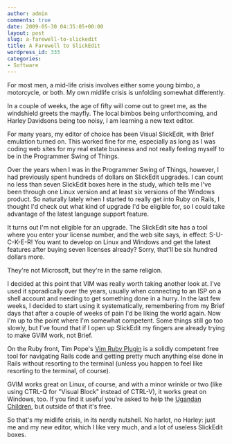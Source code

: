 ```yaml
---
author: admin
comments: true
date: 2009-05-30 04:35:05+00:00
layout: post
slug: a-farewell-to-slickedit
title: A Farewell to SlickEdit
wordpress_id: 333
categories:
- Software
---
```


For most men, a mid-life crisis involves either some young bimbo, a motorcycle, or both.  My own midlife crisis is unfolding somewhat differently.

In a couple of weeks, the age of fifty will come out to greet me, as the windshield greets the mayfly.   The local bimbos being unforthcoming, and Harley Davidsons being too noisy, I am learning a new text editor.

For many years, my editor of choice has been Visual SlickEdit, with Brief emulation turned on.  This worked fine for me, especially as long as I was coding web sites for my real estate business and not really feeling myself to be in the Programmer Swing of Things.

Over the years when I was in the Programmer Swing of Things, however, I had previously spent hundreds of dollars on SlickEdit upgrades.  I can count no less than seven SlickEdit boxes here in the study, which tells me I've been through one Linux version and at least six versions of the Windows product.  So naturally lately when I started to really get into Ruby on Rails, I thought I'd check out what kind of upgrade I'd be eligible for, so I could take advantage of the latest language support feature.

It turns out I'm not eligible for an upgrade.   The SlickEdit site has a tool where you enter your license number, and the web site says, in effect:  S-U-C-K-E-R!  You want to develop on Linux and Windows and get the latest features after buying seven licenses already?  Sorry, that'll be six hundred dollars more.

They're not Microsoft, but they're in the same religion.

I decided at this point that VIM was really worth taking another look at.  I've used it sporadically over the years, usually when connecting to an ISP on a shell account and needing to get something done in a hurry.  In the last few weeks, I decided to start using it systematically, remembering from my Brief days that after a couple of weeks of pain I'd be liking the world again.  Now I'm up to the point where I'm somewhat competent.  Some things still go too slowly, but I've found that if I open up SlickEdit my fingers are already trying to make GVIM work, not Brief.

On the Ruby front, Tim Pope's [Vim Ruby Plugin](http://www.vim.org/scripts/script.php?script_id=1567) is a solidly competent free tool for navigating Rails code and getting pretty much anything else done in Rails without resorting to the terminal (unless you happen to feel like resorting to the terminal, of course).

GVIM  works great on Linux, of course, and with a minor wrinkle or two (like using CTRL-Q for "Visual Block" instead of CTRL-V), it works great on Windows, too.   If you find it useful you're asked to help the [Ugandan Children](http://iccf-holland.org/), but outside of that it's free.

So that's my midlife crisis, in its nerdly nutshell.  No harlot, no Harley:  just me and my new editor, which I like very much, and a lot of useless SlickEdit boxes.
